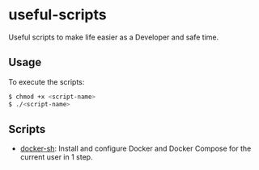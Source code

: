 # useful-scripts

Useful scripts to make life easier as a Developer and safe time.

## Usage

To execute the scripts:

```bash
$ chmod +x <script-name>
$ ./<script-name>
```

## Scripts

- [docker-sh](https://github.com/cavoq/useful-scripts/blob/master/docker.sh): Install and configure Docker and Docker Compose for the current user in 1 step.
